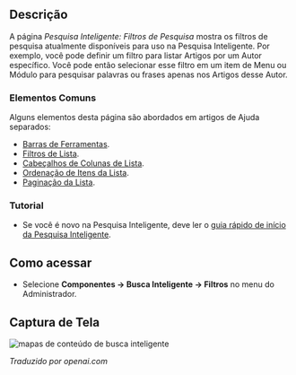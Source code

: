 <!-- Filename: Help4.x:Smart_Search:_Search_Filters  / Display title: Pesquisa Inteligente: Filtros de Pesquisa -->

## Descrição

A página *Pesquisa Inteligente: Filtros de Pesquisa* mostra os filtros de pesquisa atualmente disponíveis para uso na Pesquisa Inteligente. Por exemplo, você pode definir um filtro para listar Artigos por um Autor específico. Você pode então selecionar esse filtro em um item de Menu ou Módulo para pesquisar palavras ou frases apenas nos Artigos desse Autor.

### Elementos Comuns

Alguns elementos desta página são abordados em artigos de Ajuda separados:

* [Barras de Ferramentas](jdocmanual?article=help/common-elements/toolbars).
* [Filtros de Lista](jdocmanual?article=help/common-elements/list-filters).
* [Cabeçalhos de Colunas de Lista](jdocmanual?article=help/common-elements/list-column-headers).
* [Ordenação de Itens da Lista](jdocmanual?article=help/common-elements/list-ordering).
* [Paginação da Lista](jdocmanual?article=help/common-elements/list-pagination).

### Tutorial

* Se você é novo na Pesquisa Inteligente, deve ler o [guia rápido de início da Pesquisa Inteligente](https://docs.joomla.org/Smart_Search_quickstart_guide).

## Como acessar

- Selecione **Componentes → Busca Inteligente → Filtros** no menu
  do Administrador.

## Captura de Tela

![mapas de conteúdo de busca inteligente](../../../ptbr/images/smart-search/smart-search-search-filters.png)


*Traduzido por openai.com*

